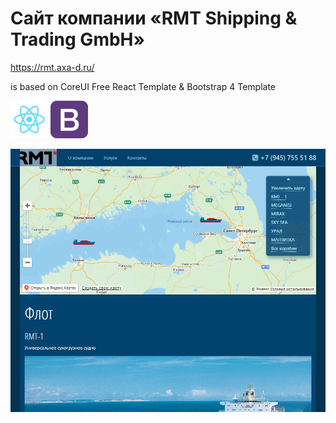 # Сайт компании «RMT Shipping & Trading GmbH»
https://rmt.axa-d.ru/

is based on CoreUI Free React Template & Bootstrap 4 Template

<p>
<img src="https://github.com/sergey-aks/rmt-shipping-website/blob/main/react-logo.png" alt="react" style="max-width: 100%;">
  
<img src="https://github.com/sergey-aks/rmt-shipping-website/blob/main/bootstrap-logo.png" alt="bootstrap" style="max-width: 100%;">
</p>

<a href="https://rmt.axa-d.ru/" target="_blank"><img src="https://github.com/sergey-aks/rmt-shipping-website/blob/main/rmt.jpg" alt="react" style="max-width: 100%;"></a>
